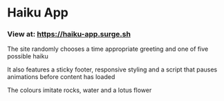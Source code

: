 # Haiku App
### View at: https://haiku-app.surge.sh

The site randomly chooses a time appropriate greeting and one of five possible haiku

It also features a sticky footer, responsive styling and a script that pauses animations before content has loaded

The colours imitate rocks, water and a lotus flower
